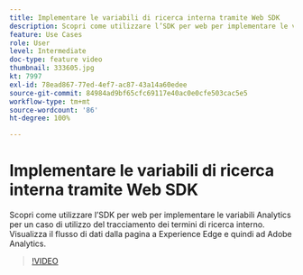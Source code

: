 ```yaml
---
title: Implementare le variabili di ricerca interna tramite Web SDK
description: Scopri come utilizzare l’SDK per web per implementare le variabili Analytics per un caso di utilizzo del tracciamento dei termini di ricerca interno. Visualizza il flusso di dati dalla pagina a Experience Edge e quindi ad Adobe Analytics.
feature: Use Cases
role: User
level: Intermediate
doc-type: feature video
thumbnail: 333605.jpg
kt: 7997
exl-id: 78ead867-77ed-4ef7-ac87-43a14a60edee
source-git-commit: 84984ad9bf65cfc69117e40ac0e0cfe503cac5e5
workflow-type: tm+mt
source-wordcount: '86'
ht-degree: 100%

---
```


# Implementare le variabili di ricerca interna tramite Web SDK

Scopri come utilizzare l’SDK per web per implementare le variabili Analytics per un caso di utilizzo del tracciamento dei termini di ricerca interno. Visualizza il flusso di dati dalla pagina a Experience Edge e quindi ad Adobe Analytics.

>[!VIDEO](https://video.tv.adobe.com/v/3413458/?quality=12&learn=on&captions=ita)

